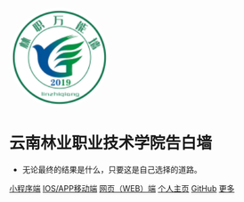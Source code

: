 

<img width="180px" style="border-radius: 50%" bor src=".\images\Cat00011cat.png">

# 云南林业职业技术学院告白墙

- 无论最终的结果是什么，只要这是自己选择的道路。

[小程序端]()
[IOS/APP移动端](README.md)
[网页（WEB）端](<https://github.com/lateral404>)
[个人主页](http://thecat.top)
[GitHub](<https://github.com/lateral404>)
[更多](README.md)